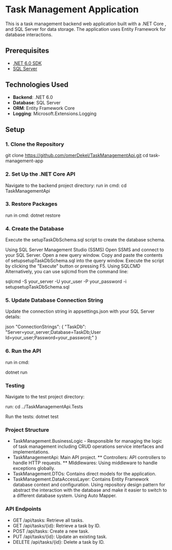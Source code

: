 # Task Management Application

This is a task management backend web application built with a .NET Core , and SQL Server for data storage. The application uses Entity Framework for database interactions.

## Prerequisites

- [.NET 6.0 SDK](https://dotnet.microsoft.com/download)
- [SQL Server](https://www.microsoft.com/en-us/sql-server/sql-server-downloads)

## Technologies Used
- **Backend**: .NET 6.0
- **Database**: SQL Server
- **ORM**: Entity Framework Core
- **Logging**: Microsoft.Extensions.Logging

## Setup

### 1. Clone the Repository

git clone https://github.com/omerDekel/TaskManagementApi.git
cd task-management-app
### 2. Set Up the .NET Core API
Navigate to the backend project directory:
run in cmd:
cd TaskManagementApi
### 3. Restore Packages
run in cmd:
dotnet restore
### 4. Create the Database
Execute the setupTaskDbSchema.sql script to create the database schema.

Using SQL Server Management Studio (SSMS)
Open SSMS and connect to your SQL Server.
Open a new query window.
Copy and paste the contents of setupsetupTaskDbSchema.sql into the query window.
Execute the script by clicking the "Execute" button or pressing F5.
Using SQLCMD
Alternatively, you can use sqlcmd from the command line:

sqlcmd -S your_server -U your_user -P your_password -i setupsetupTaskDbSchema.sql
### 5. Update Database Connection String
Update the connection string in appsettings.json with your SQL Server details:

json
"ConnectionStrings": {
    "TaskDb": "Server=your_server;Database=TaskDb;User Id=your_user;Password=your_password;"
}
### 6. Run the API
run in cmd:

dotnet run

### Testing
Navigate to the test project directory:

run:
cd ../TaskManagementApi.Tests

Run the tests:
dotnet test


### Project Structure
* TaskManagement.BusinessLogic - Responsible for managing the logic of task management including CRUD operations service interfaces and implementations.
* TaskManagementApi: Main API project.
  ** Controllers: API controllers to handle HTTP requests.
  ** MIddlewares: Using middleware to handle exceptions globally.
* TaskManagement.DTOs: Contains direct models for the application.
* TaskManagement.DataAccessLayer: Contains  Entity Framework database context and configuration.
  Using repository design pattern for abstract the interaction with the database and make it easier to switch to a different database system.
  Using Auto Mapper.

### API Endpoints
* GET /api/tasks: Retrieve all tasks.
* GET /api/tasks/{id}: Retrieve a task by ID.
* POST /api/tasks: Create a new task.
* PUT /api/tasks/{id}: Update an existing task.
* DELETE /api/tasks/{id}: Delete a task by ID.
